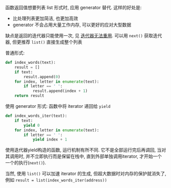 函数返回值想要列表 list 形式时, 应用 generator 替代.
这样的好处是: 
- 比处理列表更加简洁, 也更加高效
- generator 不会占用大量工作内存, 可以更好的应对大型数据

缺点是返回的迭代器只能使用一次, 见 [迭代器无法重用](勿重用迭代器.md). 可以用 `next()` 获取迭代器, 但更推荐 `list()` 直接生成整个列表

普通形式: 
```python
def index_words(text):
	result = []
	if text:
		result.append(0)
	for index, letter in enumerate(text):
		if letter == ' ':
			result.append(index + 1)
	return result
```

使用 generator 形式: 函数中将 iterator 递回给 `yield`
```python
def index_words_iter(text):
	if text:
		yield 0
	for index, letter in enumerate(text):
		if letter == ' ':
			yield index + 1
```

使用迭代器yield构造的函数, 运行机制有所不同. 它不是全部运行完后再调回, 当对其调用时, 并不立即执行而是保留在栈中, 直到外部单独调用iterator, 才开始一个一个的执行(`next()`). 

当然, 使用 `list()` 可以加速 iterator 的生成, 但超大数据时对内存的保护就消失了, 例如 `result = list(index_words_iter(address))`